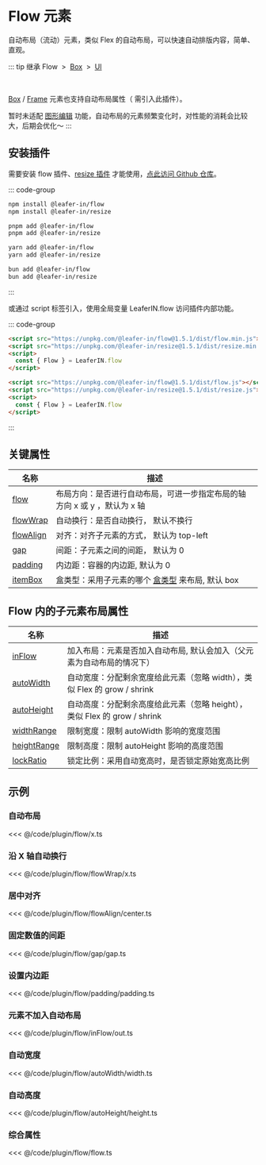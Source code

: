 <script setup>
import Case from '/component/Case.vue'
</script>

# Flow 元素

自动布局（流动）元素，类似 Flex 的自动布局，可以快速自动排版内容，简单、直观。

<case name="Flow" count=6 height=160 editor=false></case>

::: tip 继承
Flow &nbsp;>&nbsp; [Box](/reference/display/Box.md) &nbsp;>&nbsp; [UI](/reference/display/UI.md)

<br/>

[Box](/reference/display/Box.md) / [Frame](/reference/display/Frame.md) 元素也支持自动布局属性（ 需引入此插件）。

暂时未适配 [图形编辑](/plugin/in/editor/index.md) 功能，自动布局的元素频繁变化时，对性能的消耗会比较大，后期会优化～
:::

## 安装插件

需要安装 flow 插件、[resize 插件](/plugin/in/resize/index.md) 才能使用，[点此访问 Github 仓库](https://github.com/leaferjs/leafer-in/tree/main/packages/flow)。

::: code-group

```sh [npm]
npm install @leafer-in/flow
npm install @leafer-in/resize
```

```sh [pnpm]
pnpm add @leafer-in/flow
pnpm add @leafer-in/resize
```

```sh [yarn]
yarn add @leafer-in/flow
yarn add @leafer-in/resize
```

```sh [bun]
bun add @leafer-in/flow
bun add @leafer-in/resize
```

:::

或通过 script 标签引入，使用全局变量 LeaferIN.flow 访问插件内部功能。

::: code-group

```html [flow.min]
<script src="https://unpkg.com/@leafer-in/flow@1.5.1/dist/flow.min.js"></script>
<script src="https://unpkg.com/@leafer-in/resize@1.5.1/dist/resize.min.js"></script>
<script>
  const { Flow } = LeaferIN.flow
</script>
```

```html [flow]
<script src="https://unpkg.com/@leafer-in/flow@1.5.1/dist/flow.js"></script>
<script src="https://unpkg.com/@leafer-in/resize@1.5.1/dist/resize.js"></script>
<script>
  const { Flow } = LeaferIN.flow
</script>
```

<!-- https://unpkg.com 无法访问时，可替换为 https://cdn.jsdelivr.net/npm -->

:::

## 关键属性

| 名称                                           | 描述                                                                          |
| ---------------------------------------------- | ----------------------------------------------------------------------------- |
| [flow](/plugin/in/flow/Flow/flow.md)           | 布局方向：是否进行自动布局，可进一步指定布局的轴方向 x 或 y ，默认为 x 轴     |
| [flowWrap](/plugin/in/flow/Flow/flowWrap.md)   | 自动换行：是否自动换行， 默认不换行                                           |
| [flowAlign](/plugin/in/flow/Flow/flowAlign.md) | 对齐：对齐子元素的方式， 默认为 top-left                                      |
| [gap](/plugin/in/flow/Flow/gap.md)             | 间距：子元素之间的间距， 默认为 0                                             |
| [padding](/plugin/in/flow/Flow/padding.md)     | 内边距：容器的内边距, 默认为 0                                                |
| [itemBox](/plugin/in/flow/Flow/itemBox.md)     | 盒类型：采用子元素的哪个 [盒类型](/guide/advanced/bounds.md) 来布局, 默认 box |

## Flow 内的子元素布局属性

| 名称                                               | 描述                                                                      |
| -------------------------------------------------- | ------------------------------------------------------------------------- |
| [inFlow](/plugin/in/flow/Flow/inFlow.md)           | 加入布局：元素是否加入自动布局, 默认会加入（父元素为自动布局的情况下）    |
| [autoWidth](/plugin/in/flow/Flow/autoWidth.md)     | 自动宽度：分配剩余宽度给此元素（忽略 width），类似 Flex 的 grow / shrink  |
| [autoHeight](/plugin/in/flow/Flow/autoHeight.md)   | 自动高度：分配剩余高度给此元素（忽略 height），类似 Flex 的 grow / shrink |
| [widthRange](/plugin/in/flow/Flow/widthRange.md)   | 限制宽度：限制 autoWidth 影响的宽度范围                                   |
| [heightRange](/plugin/in/flow/Flow/heightRange.md) | 限制高度：限制 autoHeight 影响的高度范围                                  |
| [lockRatio](/plugin/in/flow/Flow/lockRatio.md)     | 锁定比例：采用自动宽高时，是否锁定原始宽高比例                            |

<!-- ## 继承元素

### [Box](/reference/display/Box.md) -->

## 示例

<case name="Flow" count=1 height=130 editor=false></case>

### 自动布局

<<< @/code/plugin/flow/x.ts

<case name="FlowWrap" index=0 height=130 editor=false></case>

### 沿 X 轴自动换行

<<< @/code/plugin/flow/flowWrap/x.ts

<case name="FlowAlign" index=4 height=130 editor=false></case>

### 居中对齐

<<< @/code/plugin/flow/flowAlign/center.ts

<case name="FlowGap"  index=0 height=130 editor=false></case>

### 固定数值的间距

<<< @/code/plugin/flow/gap/gap.ts

<case name="FlowPadding" index=0 height=160 editor=false></case>

### 设置内边距

<<< @/code/plugin/flow/padding/padding.ts

<case name="FlowIn" index=1 height=160 editor=false></case>

### 元素不加入自动布局

<<< @/code/plugin/flow/inFlow/out.ts

<case name="FlowAutoSize" index=0 height=130 editor=false></case>

### 自动宽度

<<< @/code/plugin/flow/autoWidth/width.ts

<case name="FlowAutoSize" index=2 height=130 editor=false></case>

### 自动高度

<<< @/code/plugin/flow/autoHeight/height.ts

### 综合属性

<<< @/code/plugin/flow/flow.ts
